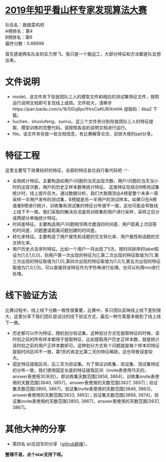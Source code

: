 # [2019年知乎看山杯专家发现算法大赛](https://www.biendata.com/competition/zhihu2019/)
队伍名：救救菜鸡吧   
A榜排名：第4   
B榜排名：第6  
最终分数：0.88696

首先感谢两名队友的实力带飞，我只是一个搬运工，大部分特征和方法都是队友想出来。

# 文件说明
- model。该文件夹下存放团队三人的模型文件和相应的测试集特征文件，按照运行说明文档即可复现线上成绩。文件较大，请移步https://pan.baidu.com/s/1b10Gq9pcfHrsCeKURiXmHA
提取码：4ba2  下载。
- liuchen、shuxiufeng、sunrui。这三个文件夹分别存放团队三人的特征提取、模型训练的完整代码。请按照各自的说明文档进行运行。
- file。该文件夹存放一些文档信息，有比赛解答论文、前排大佬的ppt分享。

# 特征工程
这里主要写下效果较好的特征，全部的特征各位自行看代码吧 -^-
- 全局统计特征。主要构造如用户/问题的当天出现次数，用户/问题的当天当小时的出现次数，用户的历史正样本数等统计特征。   这类特征在结合B榜测试集统计时，线上提升巨大。通过数据分析，我们大致猜测出A榜是整个未来一周采样一半用户发布的测试集，B榜就是另一半用户的测试样本。如果只在A榜或者B榜进行统计，训练集和测试集的特征分布很不一致，这也可能会导致线上线下不一致。我们采取的解决办法是将训练集的用户进行采样，采样之后分成两部分单独统计特征。
- 时间差特征。主要构造用户/问题相邻两次邀请的时间差、用户距离上次回答的时间差、问题邀请距离问题创建的时间差。
- 转化率特征。主要构造了用户属性和话题的交叉转化率、用户属性和话题的交叉转化率。
- 用户历史点击序列特征。比如一个用户一共出现了5次，按时间排序的label假设为[1,0,1,0,0]，则用户第一次出现的特征为[],第二次出现的特征取值为[1],第三次出现的特征取值为[1,0],第四次出现的特征取值为[1,0,1],第五次出现的特征取值为[1,0,1,0]。可以直接将该特征作为字符串进行处理，也可以利用rnn进行处理。


# 线下验证方法
比赛过程中，线上线下分数一致性很重要，比赛中，多只团队反映线上线下差别很大，这里分享下我们团队尝试过的线下验证方式，最后一种方案基本做到了线上线下一致。

- 历史都可以作为特征，随机划分验证集。这种划分方式在提取特征的时候，该时刻之前的所有样本都用于提取特征，比如提取用户历史正样本数，就是统计该时刻之前的用户正样本数即可。这种划分方式有个问题就是每个样本的特征提取时间区间不一致，第1天的肯定比第二天的特征稀疏，这也导致误差较大。
- 固定特征提取区间，后三天为验证集。为了保证训练集、验证集、测试集特征的分布一致，我们使用固定长度的特征提取区间（invite表使用15天的，answer表使用30天的）。即训练集天数范围[3858, 3864]，训练集invite表使用的天数范围[3840, 3857]，answer表使用的天数范围[3827, 3857]；验证集天数范围[3865, 3867]，验证集invite表使用的天数范围[3846, 3863]，answer表使用的天数范围[3833, 3863]；验证集天数范围[3868, 3874]，验证集invite表使用的天数范围[3850, 3867]，answer表使用的天数范围[3837, 3867]。

# 其他大神的分享
- 第四名 lpl总冠军的分享（[github链接](https://github.com/VoldeMortzzz/2019Baai-zhihu-Cup-findexp-4th)）。


**整理不易，点个star支持下呗。**
